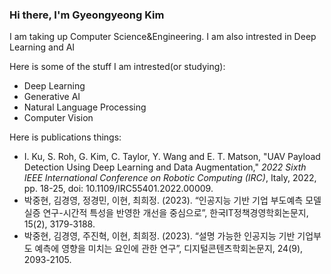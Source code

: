 ### Hi there, I'm Gyeongyeong Kim

I am taking up Computer Science&Engineering. I am also intrested in Deep Learning and AI

Here is some of the stuff I am intrested(or studying):
+ Deep Learning
+ Generative AI
+ Natural Language Processing
+ Computer Vision

Here is publications things:
+ I. Ku, S. Roh, G. Kim, C. Taylor, Y. Wang and E. T. Matson, "UAV Payload Detection Using Deep Learning and Data Augmentation," *2022 Sixth IEEE International Conference on Robotic Computing (IRC)*, Italy, 2022, pp. 18-25, doi: 10.1109/IRC55401.2022.00009.
+ 박중현, 김경영, 정경민, 이현, 최희정. (2023). “인공지능 기반 기업 부도예측 모델 실증 연구-시간적 특성을 반영한 개선을 중심으로”, 한국IT정책경영학회논문지, 15(2), 3179-3188.
+ 박중현, 김경영, 주진혁, 이현,  최희정. (2023). “설명 가능한 인공지능 기반 기업부도 예측에 영향을 미치는 요인에 관한 연구”, 디지털콘텐츠학회논문지, 24(9), 2093-2105.

